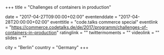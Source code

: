 +++
title = "Challenges of containers in production"

date = "2017-04-27T09:00:00+02:00"
eventenddate = "2017-04-28T20:00:00+02:00"
eventtitle = "code.talks commerce special"
eventlink = "https://commerce.codetalks.de/de/2017/programm/challenges-of-containers-in-production"
ratinglink = ""
twittermoments = ""
videolink = ""
slides = ""

city = "Berlin"
country = "Germany"
+++